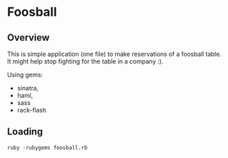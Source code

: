 Foosball
========

Overview
--------

This is simple application (one file) to make reservations of a foosball table.
It might help stop fighting for the table in a company :).

Using gems:
* sinatra,
* haml,
* sass
* rack-flash

Loading
-------

    ruby -rubygems foosball.rb
